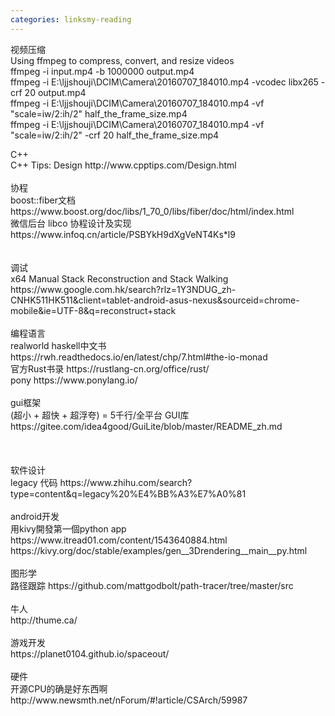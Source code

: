 ```yaml
---
categories: linksmy-reading
---
```

<p> 视频压缩<br />	Using ffmpeg to compress, convert, and resize videos<br />	ffmpeg -i input.mp4 -b 1000000 output.mp4<br />	ffmpeg -i E:\ljjshouji\DCIM\Camera\20160707_184010.mp4 -vcodec libx265 -crf 20 output.mp4<br />	ffmpeg -i E:\ljjshouji\DCIM\Camera\20160707_184010.mp4 -vf "scale=iw/2:ih/2" half_the_frame_size.mp4<br />	ffmpeg -i E:\ljjshouji\DCIM\Camera\20160707_184010.mp4 -vf "scale=iw/2:ih/2" -crf 20 half_the_frame_size.mp4</p>
<p>	C++<br />	C++ Tips: Design http://www.cpptips.com/Design.html<br />	<br />	协程<br />	boost::fiber文档 https://www.boost.org/doc/libs/1_70_0/libs/fiber/doc/html/index.html<br />	微信后台 libco 协程设计及实现 https://www.infoq.cn/article/PSBYkH9dXgVeNT4Ks*l9<br />	<br />	<br />	调试<br />	x64 Manual Stack Reconstruction and Stack Walking https://www.google.com.hk/search?rlz=1Y3NDUG_zh-CNHK511HK511&amp;client=tablet-android-asus-nexus&amp;sourceid=chrome-mobile&amp;ie=UTF-8&amp;q=reconstruct+stack<br />	<br />	编程语言<br />	realworld haskell中文书 https://rwh.readthedocs.io/en/latest/chp/7.html#the-io-monad<br />	官方Rust书录 https://rustlang-cn.org/office/rust/<br />	pony https://www.ponylang.io/<br />	<br />	gui框架<br />	(超小 + 超快 + 超浮夸) = 5千行/全平台 GUI库 https://gitee.com/idea4good/GuiLite/blob/master/README_zh.md<br />	<br />	<br />	<br />	软件设计<br />	legacy 代码 https://www.zhihu.com/search?type=content&amp;q=legacy%20%E4%BB%A3%E7%A0%81<br />	<br />	android开发<br />	用kivy開發第一個python app https://www.itread01.com/content/1543640884.html https://kivy.org/doc/stable/examples/gen__3Drendering__main__py.html<br />	<br />	图形学<br />	路径跟踪 https://github.com/mattgodbolt/path-tracer/tree/master/src<br />	<br />	牛人<br />	http://thume.ca/<br />	<br />	游戏开发<br />	https://planet0104.github.io/spaceout/<br />	<br />	硬件<br />	开源CPU的确是好东西啊  http://www.newsmth.net/nForum/#!article/CSArch/59987</p>
